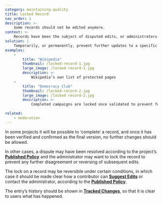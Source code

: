 ```yaml
---
category: maintaining-quality
title: Locked Record
nav_order: 1
description: >-
    Some records should not be edited anymore.
context: >-
    Records have been the subject of disputed edits, or administrators have decided that their content is now final.
solution: |
    Temporarily, or permanently, prevent further updates to a specific record.
examples:
    -
        title: "Wikipedia"
        thumbnail: /locked-record-1.jpg
        large_image: /locked-record-1.jpg
        description: >-
            Wikipedia’s own list of protected pages
    -
        title: "Democracy Club"
        thumbnail: /locked-record-2.jpg
        large_image: /locked-record-2.jpg
        description: >-
            Completed campaigns are locked once validated to prevent further edits introducing errors
    
related:
    - moderation
---
```


In some projects it will be possible to ‘complete’ a record, and once it has been verified and confirmed as the final version, no further changes should be allowed.

In other cases, a dispute may have been resolved according to the project’s **[Published Policy](/patterns/project-governance/published-policies)** and the administrator may want to lock the record to prevent any further disagreement or reversing of subsequent edits.

The lock on a record may be reversible under certain conditions, in which case it should be made clear how a contributor can **[Suggest Edits](/patterns/encouraging-contributions/suggested-edits)** or contact the administrator, according to the **[Published Policy](/patterns/project-governance/published-policies)**.

The entry’s history should be shown in **[Tracked Changes](/patterns/workflow/track-changes)**, so that it is clear to users what has happened.
